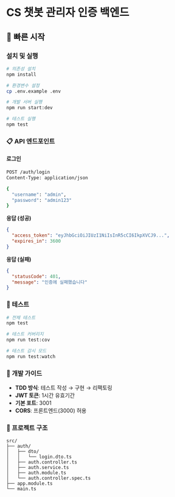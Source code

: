# CS 챗봇 관리자 인증 백엔드

## 🚀 빠른 시작

### 설치 및 실행
```bash
# 의존성 설치
npm install

# 환경변수 설정
cp .env.example .env

# 개발 서버 실행
npm run start:dev

# 테스트 실행
npm test
```

### 📋 API 엔드포인트

#### 로그인
```bash
POST /auth/login
Content-Type: application/json

{
  "username": "admin",
  "password": "admin123"
}
```

**응답 (성공)**
```json
{
  "access_token": "eyJhbGciOiJIUzI1NiIsInR5cCI6IkpXVCJ9...",
  "expires_in": 3600
}
```

**응답 (실패)**
```json
{
  "statusCode": 401,
  "message": "인증에 실패했습니다"
}
```

### 🧪 테스트

```bash
# 전체 테스트
npm test

# 테스트 커버리지
npm run test:cov

# 테스트 감시 모드
npm run test:watch
```

### 🔧 개발 가이드

- **TDD 방식**: 테스트 작성 → 구현 → 리팩토링
- **JWT 토큰**: 1시간 유효기간
- **기본 포트**: 3001
- **CORS**: 프론트엔드(3000) 허용

### 📁 프로젝트 구조

```
src/
├── auth/
│   ├── dto/
│   │   └── login.dto.ts
│   ├── auth.controller.ts
│   ├── auth.service.ts
│   ├── auth.module.ts
│   └── auth.controller.spec.ts
├── app.module.ts
└── main.ts
```